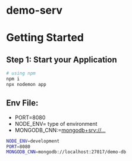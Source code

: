 # demo-serv

# Getting Started

## Step 1: Start your Application

```bash
# using npm
npm i
npx nodemon app
```

## Env File:
- PORT=8080
- NODE_ENV= type of environment
- MONGODB_CNN:=<mongodb+srv://...>

```bash
NODE_ENV=development
PORT=8080
MONGODB_CNN=mongodb://localhost:27017/demo-db

```
